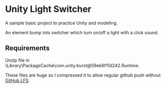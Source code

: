 # Unity Light Switcher

A sample basic project to practice Unity and modeling.

An element bump into switcher which turn on/off a light with a click sound.

## Requirements

Unzip file in \Library\PackageCache\com.unity.burst@59eb6f11d242\.Runtime.

These files are huge so I compressed it to allow regular github push without
[GitHub LFS](https://docs.github.com/en/repositories/working-with-files/managing-large-files/about-git-large-file-storage).
